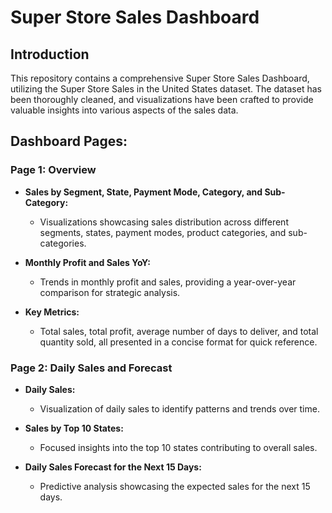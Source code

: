# Super Store Sales Dashboard

## Introduction

This repository contains a comprehensive Super Store Sales Dashboard, utilizing the Super Store Sales in the United States dataset. The dataset has been thoroughly cleaned, and visualizations have been crafted to provide valuable insights into various aspects of the sales data.

## Dashboard Pages:

### Page 1: Overview

- **Sales by Segment, State, Payment Mode, Category, and Sub-Category:**
  - Visualizations showcasing sales distribution across different segments, states, payment modes, product categories, and sub-categories.

- **Monthly Profit and Sales YoY:**
  - Trends in monthly profit and sales, providing a year-over-year comparison for strategic analysis.

- **Key Metrics:**
  - Total sales, total profit, average number of days to deliver, and total quantity sold, all presented in a concise format for quick reference.

### Page 2: Daily Sales and Forecast

- **Daily Sales:**
  - Visualization of daily sales to identify patterns and trends over time.

- **Sales by Top 10 States:**
  - Focused insights into the top 10 states contributing to overall sales.

- **Daily Sales Forecast for the Next 15 Days:**
  - Predictive analysis showcasing the expected sales for the next 15 days.

